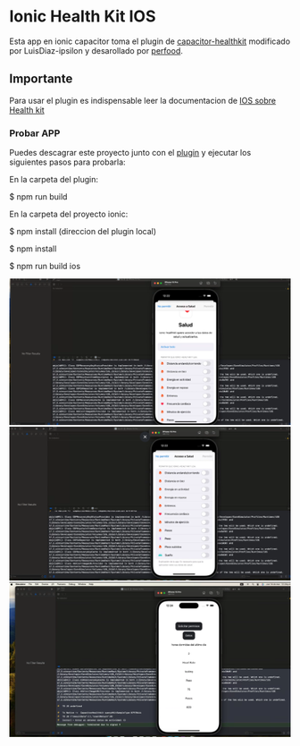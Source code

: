 # Ionic Health Kit IOS

Esta app en ionic capacitor toma el plugin de [capacitor-healthkit](https://github.com/LuisDiaz-ipsilon/capacitor-healthkit) modificado por LuisDiaz-ipsilon y desarollado por [perfood](https://github.com/perfood/capacitor-healthkit).

## Importante

Para usar el plugin es indispensable leer la documentacion de [IOS sobre Health kit](https://developer.apple.com/documentation/healthkit)

### Probar APP

Puedes descagrar este proyecto junto con el [plugin](https://github.com/LuisDiaz-ipsilon/capacitor-healthkit) y ejecutar los siguientes pasos para probarla:

En la carpeta del plugin: 

$ npm run build

En la carpeta del proyecto ionic:

$ npm install (direccion del plugin local)

$ npm install

$ npm run build ios

![XCode Ionic HealthKit](/docs/1.PNG)
![XCode Ionic HealthKit](/docs/2.PNG)
![XCode Ionic HealthKit](/docs/3.PNG)
